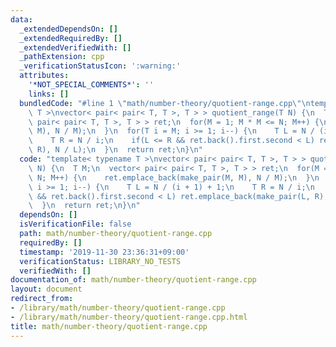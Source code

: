```yaml
---
data:
  _extendedDependsOn: []
  _extendedRequiredBy: []
  _extendedVerifiedWith: []
  _pathExtension: cpp
  _verificationStatusIcon: ':warning:'
  attributes:
    '*NOT_SPECIAL_COMMENTS*': ''
    links: []
  bundledCode: "#line 1 \"math/number-theory/quotient-range.cpp\"\ntemplate< typename\
    \ T >\nvector< pair< pair< T, T >, T > > quotient_range(T N) {\n  T M;\n  vector<\
    \ pair< pair< T, T >, T > > ret;\n  for(M = 1; M * M <= N; M++) {\n    ret.emplace_back(make_pair(M,\
    \ M), N / M);\n  }\n  for(T i = M; i >= 1; i--) {\n    T L = N / (i + 1) + 1;\n\
    \    T R = N / i;\n    if(L <= R && ret.back().first.second < L) ret.emplace_back(make_pair(L,\
    \ R), N / L);\n  }\n  return ret;\n}\n"
  code: "template< typename T >\nvector< pair< pair< T, T >, T > > quotient_range(T\
    \ N) {\n  T M;\n  vector< pair< pair< T, T >, T > > ret;\n  for(M = 1; M * M <=\
    \ N; M++) {\n    ret.emplace_back(make_pair(M, M), N / M);\n  }\n  for(T i = M;\
    \ i >= 1; i--) {\n    T L = N / (i + 1) + 1;\n    T R = N / i;\n    if(L <= R\
    \ && ret.back().first.second < L) ret.emplace_back(make_pair(L, R), N / L);\n\
    \  }\n  return ret;\n}\n"
  dependsOn: []
  isVerificationFile: false
  path: math/number-theory/quotient-range.cpp
  requiredBy: []
  timestamp: '2019-11-30 23:36:31+09:00'
  verificationStatus: LIBRARY_NO_TESTS
  verifiedWith: []
documentation_of: math/number-theory/quotient-range.cpp
layout: document
redirect_from:
- /library/math/number-theory/quotient-range.cpp
- /library/math/number-theory/quotient-range.cpp.html
title: math/number-theory/quotient-range.cpp
---
```

